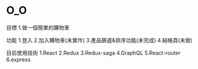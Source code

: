 # O_O
目標
1.做一個簡單的購物車

功能
1.登入
2.加入購物車(未實作)
3.產品篩選&排序功能(未完成)
4.結帳頁(未做)


目前使用技術
1.React
2.Redux
3.Redux-saga
4.GraphQL
5.React-router
6.express
